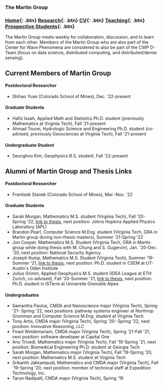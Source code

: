 ### The Martin Group

### [Home](https://eileenrmartin.github.io){: .btn}        [Research](/research){: .btn}      [CV](/docs/ermartin_CV.pdf){: .btn}    [Teaching](/teaching){: .btn} 	[Prospective Students](/prospectiveStudents){: .btn} 

The Martin Group meets weekly for collaboration, discussion, and to learn from each other. Members of the Martin Group who are also part of the Center for Wave Phenomena are considered to also be part of the CWP D-Team (focus on data science, distributed computing, and distributed/dense sensing).


## Current Members of Martin Group


#### Postdoctoral Researcher
* Shihao Yuan (Colorado School of Mines), Dec. '22-present

#### Graduate Students
* Hafiz Issah, Applied Math and Statistics Ph.D. student (previously Mathematics at Virginia Tech), Fall '21-present
* Ahmad Tourei, Hydrologic Science and Engineering Ph.D. student (co-advised, previously Geosciences at Virginia Tech), Fall '21-present

#### Undergraduate Student
* Seunghoo Kim, Geophysics B.S. student, Fall '22-present


## Alumni of Martin Group and Thesis Links

#### Postdoctoral Researcher
* Frantisek Stanek (Colorado School of Mines), Mar.-Nov. '22

#### Graduate Students
* Sarah Morgan, Mathematics M.S. student (Virginia Tech), Fall '20- Spring '22, [link to thesis](https://vtechworks.lib.vt.edu/handle/10919/110376), next position: Johns Hopkins Applied Physics Laboratory (APL)
* Brandon Pearl, Computer Science M.Eng. student (Virginia Tech, GRA in Martin group during non-thesis masters), Summer '21-Spring '22
* Jon Cooper, Mathematics M.S. Student (Virginia Tech, GRA in Martin group while doing thesis with M. Chung and S. Gugercin), Jan. '20-Dec. '20, next position: National Security Agency
* Joseph Kump, Mathematics M.S. Student (Virginia Tech), Summer '19-Summer '21, [link to thesis](https://vtechworks.lib.vt.edu/handle/10919/103864), next position: Ph.D. student in CSEM at UT-Austin's Oden Institute
* Julius Grimm, Applied Geophysics M.S. student (IDEA League at ETH Zurich, co-advised), Fall '20-Summer '21, [link to thesis](http://resolver.tudelft.nl/uuid:b98362cd-ab70-4158-9055-733e86d29b13), next position: Ph.D. student in ISTerre at Universite Grenoble Alpes


#### Undergraduates
* Samantha Paulus, CMDA and Nanoscience major (Virginia Tech), Spring '21- Spring '22, next positions: pathway systems engineer at Northrop Grumman and Computer Science M.Eng. student at Virginia Tech
* Tony Artis, CMDA major (Virginia Tech), Spring '20- Spring '22, next position: Innovative Reasoning, LLC
* Firaol Woldemariam, CMDA major (Virginia Tech), Spring '21-Fall '21, next position: software developer at Capital One
* Anu Trivedi, Mathematics major (Virginia Tech), Fall '19-Spring '21, next position: Biomedical Engineering Ph.D. student at Georgia Tech
* Sarah Morgan, Mathematics major (Virginia Tech), Fall '19-Spring '20, next position: Mathematics M.S. student at Virginia Tech
* Srikanth Jakkampudi, Mathematics and CMDA major (Virginia Tech), Fall '19-Spring '20, next position: member of technical staff at Expedition Technology, Inc.
* Tarun Nadipalli, CMDA major (Virginia Tech), Spring '19
